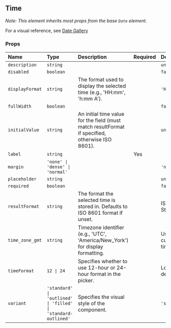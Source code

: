 ## Time

*Note: This element inherits most props from the base `Date` element.*

For a visual reference, see [Date Gallery](./form-elements/Date.md)

### Props

| Name | Type | Description | Required | Default |
| :--- | :--- | :---------- | :-------- | :------- |
| `description` | `string` | | | `undefined` |
| `disabled` | `boolean` | | | `false` |
| `displayFormat` | `string` | The format used to display the selected time (e.g., 'HH:mm', 'h:mm A'). | | `'HH:mm'` |
| `fullWidth` | `boolean` | | | `false` |
| `initialValue` | `string` | An initial time value for the field (must match resultFormat if specified, otherwise ISO 8601). | | `undefined` |
| `label` | `string` | | Yes | |
| `margin` | `'none' \| 'dense' \| 'normal'` | | | `'normal'` |
| `placeholder` | `string` | | | `undefined` |
| `required` | `boolean` | | | `false` |
| `resultFormat` | `string` | The format the selected time is stored in. Defaults to ISO 8601 format if unset. | | ISO 8601 String |
| `time_zone_gmt` | `string` | Timezone identifier (e.g., 'UTC', 'America/New_York') for display formatting. | | User's current timezone |
| `timeFormat` | `12 \| 24` | Specifies whether to use 12-hour or 24-hour format in the picker. | | Locale default |
| `variant` | `'standard' \| 'outlined' \| 'filled' \| 'standard-outlined'` | Specifies the visual style of the component. | | `'standard'` |
